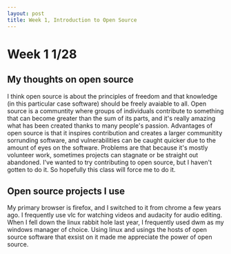 ```yaml
---
layout: post
title: Week 1, Introduction to Open Source
---
```


# Week 1 1/28

## My thoughts on open source

I think open source is about the principles of freedom and that knowledge (in this particular case software) should be freely avaiable to all. Open source is a communtity where groups of individuals contribute to something that can become greater than the sum of its parts, and it's really amazing what has been created thanks to many people's passion. Advantages of open source is that it inspires contribution and creates a larger communitity sorrunding software, and vulnerabilities can be caught quicker due to the amount of eyes on the software. Problems are that because it's mostly volunteer work, sometimes projects can stagnate or be straight out abandoned. I've wanted to try contributing to open source, but I haven't gotten to do it. So hopefully this class will force me to do it. 

## Open source projects I use

My primary browser is firefox, and I switched to it from chrome a few years ago. I frequently use vlc for watching videos and audacity for audio editing. When I fell down the linux rabbit hole last year, I frequently used dwm as my windows manager of choice. Using linux and usings the hosts of open source software that exsist on it made me appreciate the power of open source.


